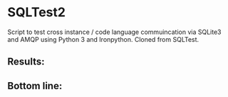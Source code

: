 # SQLTest2
Script to test cross instance / code language commuincation via SQLite3 and AMQP using Python 3 and Ironpython.
Cloned from SQLTest.
## Results:


## Bottom line:

